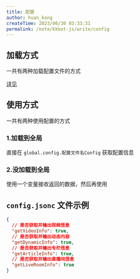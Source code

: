 ```yaml
---
title: 配置
author: huan_kong
createTime: 2023/06/30 03:33:31
permalink: /note/kkbot-js/write/config
---
```


## 加载方式

一共有两种加载配置文件的方式

[详见](/note/kkbot-js/libs/loadConfig)

## 使用方式

一共有两种使用配置的方式

### 1.加载到全局

直接在 `global.config.配置文件名Config` 获取配置信息

### 2.没加载到全局

使用一个变量接收返回的数据，然后再使用

## `config.jsonc` 文件示例

```json
{
  // 是否获取并输出视频信息
  "getVideoInfo": true,
  // 是否获取并输出动态内容
  "getDynamicInfo": true,
  // 是否获取并输出专栏信息
  "getArticleInfo": true,
  // 是否获取并输出直播间信息
  "getLiveRoomInfo": true
}
```
